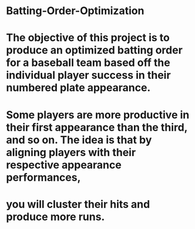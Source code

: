 # Batting-Order-Optimization
# The objective of this project is to produce an optimized batting order for a baseball team based off the individual player success in their numbered plate appearance.
# Some players are more productive in their first appearance than the third, and so on. The idea is that by aligning players with their respective appearance performances,
# you will cluster their hits and produce more runs.

